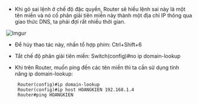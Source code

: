 - Khi gõ sai lệnh ở chế độ đặc quyền, Router sẽ hiểu lệnh sai này là một tên miền và nó cố phân giải tiên miền này thành một địa chỉ IP thông qua giao thức DNS, ta phải đợi rất nhiều thời gian.

![Imgur](https://i.imgur.com/BUkSUWQ.png)

- Để hủy thao tác này, nhấn tổ hợp phím: Ctrl+Shift+6

- Tắt chế độ phân giải tiên miền: Switch(config)#no ip domain-lookup

- Khi trên Router, muốn ping đến các tên miền thì ta cần sử dụng tính năng ip domain-lookup:
  ```
   Router(config)#ip domain-lookup
   Router(config)#ip host HOANGKIEN 192.168.1.4
   Router#ping HOANGKIEN
  ```

